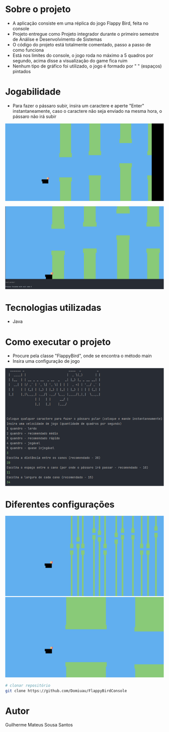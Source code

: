 # Sobre o projeto

- A aplicação consiste em uma réplica do jogo Flappy Bird, feita no console
- Projeto entregue como Projeto integrador durante o primeiro semestre de Análise e Desenvolvimento de Sistemas
- O código do projeto está totalmente comentado, passo a passo de como funciona
- Está nos limites do console, o jogo roda no máximo a 5 quadros por segundo, acima disse a visualização do game fica ruim
- Nenhum tipo de gráfico foi utilizado, o jogo é formado por " " (espaços) pintados

# Jogabilidade

- Para fazer o pássaro subir, insira um caractere e aperte "Enter" instantaneamente, caso o caractere não seja enviado na mesma hora, o pássaro não irá subir

![Jogabilidade](https://github.com/Domiuau/FlappyBirdConsole/blob/master/Assets/fbgit1.png) 

![Jogabilidade](https://github.com/Domiuau/FlappyBirdConsole/blob/master/Assets/fbgit2.png) 


# Tecnologias utilizadas

- Java

# Como executar o projeto

- Procure pela classe "FlappyBird", onde se encontra o método main
- Insira uma configuração de jogo

 ![Jogabilidade](https://github.com/Domiuau/FlappyBirdConsole/blob/master/Assets/fbgit5.png) 

# Diferentes configurações

![Jogabilidade](https://github.com/Domiuau/FlappyBirdConsole/blob/master/Assets/fbgit3.png) 
![Jogabilidade](https://github.com/Domiuau/FlappyBirdConsole/blob/master/Assets/fbgit4.png) 

```bash
# clonar repositório
git clone https://github.com/Domiuau/FlappyBirdConsole
```

# Autor

Guilherme Mateus Sousa Santos
